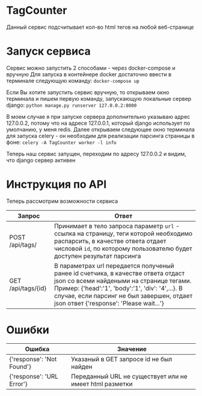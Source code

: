 # TagCounter

Данный сервис подсчитывает кол-во html тегов на любой веб-странице

# Запуск сервиса

Сервис можно запустить 2 способами - через docker-compose и вручную
Для запуска в контейнере docker достаточно ввести в терминале следующую команду:
```docker-compose up```

Если Вы хотите запустить сервис вручную, то открываем окно терминала и пишем первую команду, запускающую локальные сервер django:
```python manage.py runserver 127.0.0.2:8000```

В моем случае я при запуске сервера дополнительно указываю адрес 127.0.0.2, потому что на адресе 127.0.0.1, который django использует по умолчанию, у меня redis.
Далее открываем следующее окно терминала для запуска celery - он необходим для реализации парсинга страницы в фоне:
```celery -A TagCounter worker -l info```

Теперь наш сервис запущен, переходим по адресу 127.0.0.2 и видим, что django сервер активен

# Инструкция по API

Теперь рассмотрим возможности сервиса

Запрос | Ответ
-------|-------
POST /api/tags/ | Принимает в тело запроса параметр ```url``` - ссылка на страницу, теги которой необходимо распарсить, в качестве ответа отдает числовой ```id```, по которому пользователю будет доступен результат парсинга
GET /api/tags/{id} | В параметрах url передается полученый ранее id счетчика, в качестве ответа отдаст json со всеми найдеными на странице тегами. Пример: {'head':'1', 'body':'1', 'div': '4',...}. В случае, если парсинг не был завершен, отдает json ответ {'response': 'Please wait...'}

# Ошибки

Ошибка | Значение
-------|---------
{'response': 'Not Found'} | Указаный в GET запросе id не был найден
{'response': 'URL Error'} | Переданный URL не существует или не имеет html разметки
